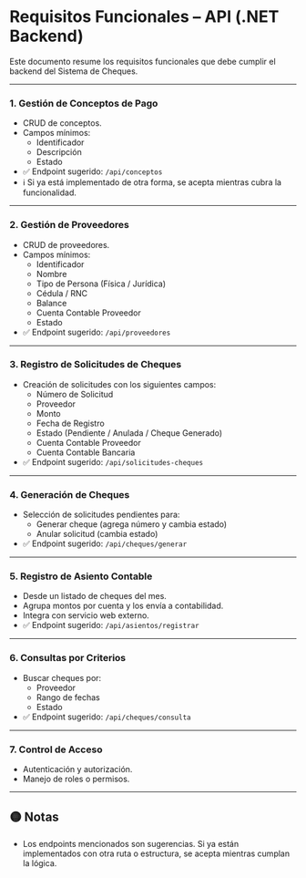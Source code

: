 # Requisitos Funcionales – API (.NET Backend)

Este documento resume los requisitos funcionales que debe cumplir el backend del Sistema de Cheques.

---

### 1. Gestión de Conceptos de Pago
- CRUD de conceptos.
- Campos mínimos:
  - Identificador
  - Descripción
  - Estado
- ✅ Endpoint sugerido: `/api/conceptos`
- ℹ️ Si ya está implementado de otra forma, se acepta mientras cubra la funcionalidad.

---

### 2. Gestión de Proveedores
- CRUD de proveedores.
- Campos mínimos:
  - Identificador
  - Nombre
  - Tipo de Persona (Física / Jurídica)
  - Cédula / RNC
  - Balance
  - Cuenta Contable Proveedor
  - Estado
- ✅ Endpoint sugerido: `/api/proveedores`

---

### 3. Registro de Solicitudes de Cheques
- Creación de solicitudes con los siguientes campos:
  - Número de Solicitud
  - Proveedor
  - Monto
  - Fecha de Registro
  - Estado (Pendiente / Anulada / Cheque Generado)
  - Cuenta Contable Proveedor
  - Cuenta Contable Bancaria
- ✅ Endpoint sugerido: `/api/solicitudes-cheques`

---

### 4. Generación de Cheques
- Selección de solicitudes pendientes para:
  - Generar cheque (agrega número y cambia estado)
  - Anular solicitud (cambia estado)
- ✅ Endpoint sugerido: `/api/cheques/generar`

---

### 5. Registro de Asiento Contable
- Desde un listado de cheques del mes.
- Agrupa montos por cuenta y los envía a contabilidad.
- Integra con servicio web externo.
- ✅ Endpoint sugerido: `/api/asientos/registrar`

---

### 6. Consultas por Criterios
- Buscar cheques por:
  - Proveedor
  - Rango de fechas
  - Estado
- ✅ Endpoint sugerido: `/api/cheques/consulta`

---

### 7. Control de Acceso
- Autenticación y autorización.
- Manejo de roles o permisos.

---

## 🟡 Notas
- Los endpoints mencionados son sugerencias. Si ya están implementados con otra ruta o estructura, se acepta mientras cumplan la lógica.
